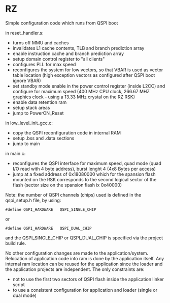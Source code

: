 RZ
==

Simple configuration code which runs from QSPI boot

in reset_handler.s:

- turns off MMU and caches
- invalidates L1 cache contents, TLB and branch prediction array
- enable instruction cache and branch prediction array
- setup domain control register to "all clients"
- configures PLL for max speed
- reconfigures the system for low vectors, so that VBAR is used as vector table location
	(high exception vectors as configured after QSPI boot ignore VBAR)
- set standby mode enable in the power control register (inside L2CC) and configure for maximum speed
	(400 MHz CPU clock, 266.67 MHZ graphics clock - using a 13.33 MHz crystal on the RZ RSK)
- enable data retention ram
- setup stack areas
- jump to PowerON_Reset

in low_level_init_gcc.c:

- copy the QSPI reconfiguration code in internal RAM
- setup .bss and .data sections
- jump to main

in main.c:

- reconfigures the QSPI interface for maximum speed, quad mode (quad I/O read with 4 byte address), burst lenght 4 (4x8 Bytes per access) 
- jump at a fixed address of 0x18080000 which for the spansion flash mounted on the RSK corresponds to the second logical sector of the flash
	(sector size on the spansion flash ix 0x40000)


Note: the number of QSPI channels (chips) used is defined in the qspi_setup.h file, by using:
 
	#define QSPI_HARDWARE	QSPI_SINGLE_CHIP
	
or
	
	#define QSPI_HARDWARE	QSPI_DUAL_CHIP	
	
and the QSPI_SINGLE_CHIP or QSPI_DUAL_CHIP is specified via the project build rule. 
	

No other configuration changes are made to the application/system.
Relocation of application code into ram is done by the application itself.
Any internal ram location can be reused for the application since the loader and the application projects are independent.
The only constraints are:
- not to use the first two sectors of QSPI flash inside the application linker script
- to use a consistent configuration for application and loader (single or dual mode)
 

 

